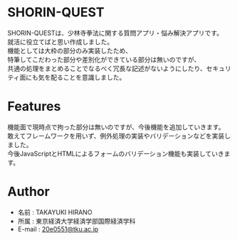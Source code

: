 # SHORIN-QUEST
SHORIN-QUESTは、少林寺拳法に関する質問アプリ・悩み解決アプリです。<br>
就活に役立てばと思い作成しました。<br>
機能としては大枠の部分のみ実装したため、<br>
特筆してこだわった部分や差別化ができている部分は無いのですが、<br>
共通の処理をまとめることでなるべく冗長な記述がないようにしたり、セキュリティ面にも気を配ることを意識しました。

# Features
機能面で現時点で拘った部分は無いのですが、今後機能を追加していきます。<br>
敢えてフレームワークを用いず、例外処理の実装やバリデーションなどを実装しました。<br>
今後JavaScriptとHTMLによるフォームのバリデーション機能も実装していきます。<br>

# Author
* 名前 : TAKAYUKI HIRANO
* 所属 : 東京経済大学経済学部国際経済学科
* E-mail : 20e0551@tku.ac.jp
